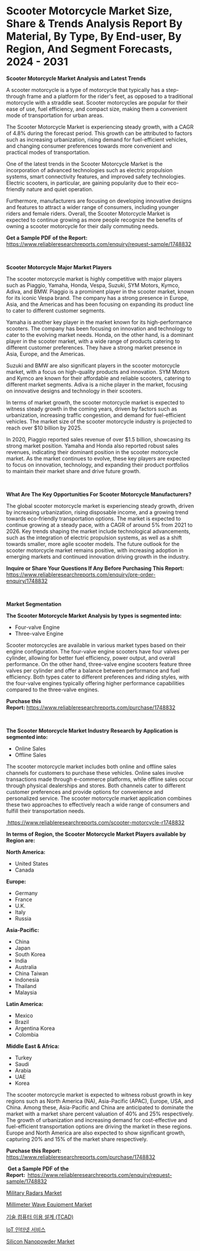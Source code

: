 <p><h1>Scooter Motorcycle Market Size, Share & Trends Analysis Report By Material, By Type, By End-user, By Region, And Segment Forecasts, 2024 - 2031</h1></p><p><strong>Scooter Motorcycle Market Analysis and Latest Trends</strong></p>
<p><p>A scooter motorcycle is a type of motorcycle that typically has a step-through frame and a platform for the rider's feet, as opposed to a traditional motorcycle with a straddle seat. Scooter motorcycles are popular for their ease of use, fuel efficiency, and compact size, making them a convenient mode of transportation for urban areas.</p><p>The Scooter Motorcycle Market is experiencing steady growth, with a CAGR of 4.8% during the forecast period. This growth can be attributed to factors such as increasing urbanization, rising demand for fuel-efficient vehicles, and changing consumer preferences towards more convenient and practical modes of transportation. </p><p>One of the latest trends in the Scooter Motorcycle Market is the incorporation of advanced technologies such as electric propulsion systems, smart connectivity features, and improved safety technologies. Electric scooters, in particular, are gaining popularity due to their eco-friendly nature and quiet operation.</p><p>Furthermore, manufacturers are focusing on developing innovative designs and features to attract a wider range of consumers, including younger riders and female riders. Overall, the Scooter Motorcycle Market is expected to continue growing as more people recognize the benefits of owning a scooter motorcycle for their daily commuting needs.</p></p>
<p><strong>Get a Sample PDF of the Report:&nbsp;</strong> <a href="https://www.reliableresearchreports.com/enquiry/request-sample/1748832">https://www.reliableresearchreports.com/enquiry/request-sample/1748832</a></p>
<p>&nbsp;</p>
<p><strong>Scooter Motorcycle Major Market Players</strong></p>
<p><p>The scooter motorcycle market is highly competitive with major players such as Piaggio, Yamaha, Honda, Vespa, Suzuki, SYM Motors, Kymco, Adiva, and BMW. Piaggio is a prominent player in the scooter market, known for its iconic Vespa brand. The company has a strong presence in Europe, Asia, and the Americas and has been focusing on expanding its product line to cater to different customer segments.</p><p>Yamaha is another key player in the market known for its high-performance scooters. The company has been focusing on innovation and technology to cater to the evolving market needs. Honda, on the other hand, is a dominant player in the scooter market, with a wide range of products catering to different customer preferences. They have a strong market presence in Asia, Europe, and the Americas.</p><p>Suzuki and BMW are also significant players in the scooter motorcycle market, with a focus on high-quality products and innovation. SYM Motors and Kymco are known for their affordable and reliable scooters, catering to different market segments. Adiva is a niche player in the market, focusing on innovative designs and technology in their scooters.</p><p>In terms of market growth, the scooter motorcycle market is expected to witness steady growth in the coming years, driven by factors such as urbanization, increasing traffic congestion, and demand for fuel-efficient vehicles. The market size of the scooter motorcycle industry is projected to reach over $10 billion by 2025.</p><p>In 2020, Piaggio reported sales revenue of over $1.5 billion, showcasing its strong market position. Yamaha and Honda also reported robust sales revenues, indicating their dominant position in the scooter motorcycle market. As the market continues to evolve, these key players are expected to focus on innovation, technology, and expanding their product portfolios to maintain their market share and drive future growth.</p></p>
<p>&nbsp;</p>
<p><strong>What Are The Key Opportunities For Scooter Motorcycle Manufacturers?</strong></p>
<p><p>The global scooter motorcycle market is experiencing steady growth, driven by increasing urbanization, rising disposable income, and a growing trend towards eco-friendly transportation options. The market is expected to continue growing at a steady pace, with a CAGR of around 5% from 2021 to 2026. Key trends shaping the market include technological advancements, such as the integration of electric propulsion systems, as well as a shift towards smaller, more agile scooter models. The future outlook for the scooter motorcycle market remains positive, with increasing adoption in emerging markets and continued innovation driving growth in the industry.</p></p>
<p><strong>Inquire or Share Your Questions If Any Before Purchasing This Report:</strong> <a href="https://www.reliableresearchreports.com/enquiry/pre-order-enquiry/1748832">https://www.reliableresearchreports.com/enquiry/pre-order-enquiry/1748832</a></p>
<p>&nbsp;</p>
<p><strong>Market Segmentation</strong></p>
<p><strong>The Scooter Motorcycle Market Analysis by types is segmented into:</strong></p>
<p><ul><li>Four-valve Engine</li><li>Three-valve Engine</li></ul></p>
<p><p>Scooter motorcycles are available in various market types based on their engine configuration. The four-valve engine scooters have four valves per cylinder, allowing for better fuel efficiency, power output, and overall performance. On the other hand, three-valve engine scooters feature three valves per cylinder and offer a balance between performance and fuel efficiency. Both types cater to different preferences and riding styles, with the four-valve engines typically offering higher performance capabilities compared to the three-valve engines.</p></p>
<p><strong>Purchase this Report:&nbsp;</strong><a href="https://www.reliableresearchreports.com/purchase/1748832">https://www.reliableresearchreports.com/purchase/1748832</a></p>
<p>&nbsp;</p>
<p><strong>The Scooter Motorcycle Market Industry Research by Application is segmented into:</strong></p>
<p><ul><li>Online Sales</li><li>Offline Sales</li></ul></p>
<p><p>The scooter motorcycle market includes both online and offline sales channels for customers to purchase these vehicles. Online sales involve transactions made through e-commerce platforms, while offline sales occur through physical dealerships and stores. Both channels cater to different customer preferences and provide options for convenience and personalized service. The scooter motorcycle market application combines these two approaches to effectively reach a wide range of consumers and fulfill their transportation needs.</p></p>
<p><a href="https://www.reliableresearchreports.com/scooter-motorcycle-r1748832">&nbsp;https://www.reliableresearchreports.com/scooter-motorcycle-r1748832</a></p>
<p><strong>In terms of Region, the Scooter Motorcycle Market Players available by Region are:</strong></p>
<p>
    <p> <strong> North America: </strong>
        <ul>
            <li>United States</li>
            <li>Canada</li>
        </ul>
        </p> 
    <p> <strong> Europe: </strong>
        <ul>
            <li>Germany</li>
            <li>France</li>
            <li>U.K.</li>
            <li>Italy</li>
            <li>Russia</li>
        </ul>
        </p> 
    <p> <strong> Asia-Pacific: </strong>
        <ul>
            <li>China</li>
            <li>Japan</li>
            <li>South Korea</li>
            <li>India</li>
            <li>Australia</li>
            <li>China Taiwan</li>
            <li>Indonesia</li>
            <li>Thailand</li>
            <li>Malaysia</li>
        </ul>
        </p> 
    <p> <strong> Latin America: </strong>
        <ul>
            <li>Mexico</li>
            <li>Brazil</li>
            <li>Argentina Korea</li>
            <li>Colombia</li>
        </ul>
        </p> 
    <p> <strong> Middle East & Africa: </strong>
        <ul>
            <li>Turkey</li>
            <li>Saudi</li>
            <li>Arabia</li>
            <li>UAE</li>
            <li>Korea</li>
        </ul>
    </p>
    </p>
<p><p>The scooter motorcycle market is expected to witness robust growth in key regions such as North America (NA), Asia-Pacific (APAC), Europe, USA, and China. Among these, Asia-Pacific and China are anticipated to dominate the market with a market share percent valuation of 40% and 25% respectively. The growth of urbanization and increasing demand for cost-effective and fuel-efficient transportation options are driving the market in these regions. Europe and North America are also expected to show significant growth, capturing 20% and 15% of the market share respectively.</p></p>
<p><strong>Purchase this Report: </strong><a href="https://www.reliableresearchreports.com/purchase/1748832">https://www.reliableresearchreports.com/purchase/1748832</a></p>
<p>&nbsp;<strong>Get a Sample PDF of the Report:&nbsp;&nbsp;</strong><a href="https://www.reliableresearchreports.com/enquiry/request-sample/1748832">https://www.reliableresearchreports.com/enquiry/request-sample/1748832</a></p>
<p><strong></strong></p>
<p><p><a href="https://github.com/dlwlxxqs71/Market-Research-Report-List-1/blob/main/military-radars-market.md">Military Radars Market</a></p><p><a href="https://github.com/FassouRP/Market-Research-Report-List-5/blob/main/millimeter-wave-equipment-market.md">Millimeter Wave Equipment Market</a></p><p><a href="https://github.com/ahmadrevanz10/Market-Research-Report-List-2/blob/main/157163180751.md">기술 컴퓨터 이용 설계 (TCAD)</a></p><p><a href="https://github.com/jimahmed0511/Market-Research-Report-List-2/blob/main/536984580750.md">IoT 인터넷 서비스</a></p><p><a href="https://www.linkedin.com/pulse/silicon-nanopowder-market-size-type-under-100nm100-250nm250-500nm500-1000nm-9efuc?trackingId=ysWnSlg1Syy0KukCRsbQyg%3D%3D">Silicon Nanopowder Market</a></p></p>